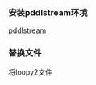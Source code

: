### 安装pddlstream环境
[pddlstream](https://github.com/caelan/pddlstream/tree/stable)

### 替换文件
将loopy2文件
